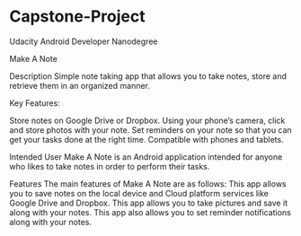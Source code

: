 # Capstone-Project
Udacity Android Developer Nanodegree

Make A Note

Description
Simple note taking app that allows you to take notes, store and retrieve them in an organized manner.

Key Features:

Store notes on Google Drive or Dropbox. 
Using your phone’s camera, click and store photos with your note.
Set reminders on your note so that you can get your tasks done at the right time.
Compatible with phones and tablets.

Intended User
Make A Note is an Android application intended for anyone who likes to take notes in order to perform their tasks.

Features
The main features of Make A Note are as follows:
This app allows you to save notes on the local device and Cloud platform services like Google Drive and Dropbox.
This app allows you to take pictures and save it along with your notes.
This app also allows you to set reminder notifications along with your notes.
